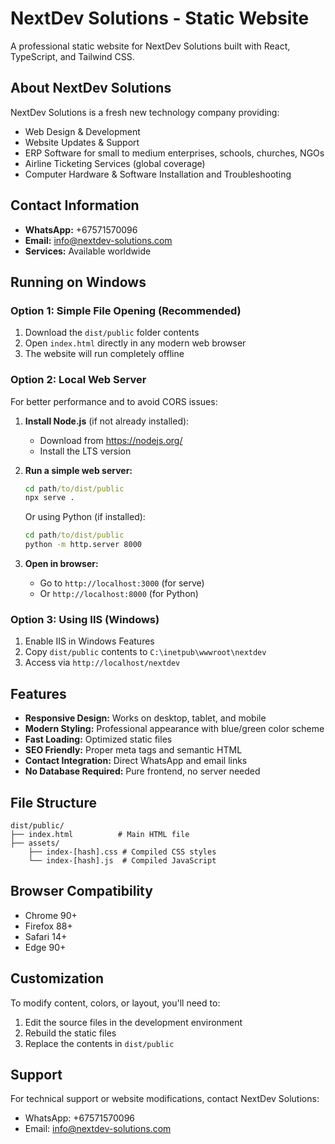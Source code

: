# NextDev Solutions - Static Website

A professional static website for NextDev Solutions built with React, TypeScript, and Tailwind CSS.

## About NextDev Solutions

NextDev Solutions is a fresh new technology company providing:
- Web Design & Development
- Website Updates & Support  
- ERP Software for small to medium enterprises, schools, churches, NGOs
- Airline Ticketing Services (global coverage)
- Computer Hardware & Software Installation and Troubleshooting

## Contact Information

- **WhatsApp:** +67571570096
- **Email:** info@nextdev-solutions.com
- **Services:** Available worldwide

## Running on Windows

### Option 1: Simple File Opening (Recommended)
1. Download the `dist/public` folder contents
2. Open `index.html` directly in any modern web browser
3. The website will run completely offline

### Option 2: Local Web Server
For better performance and to avoid CORS issues:

1. **Install Node.js** (if not already installed):
   - Download from https://nodejs.org/
   - Install the LTS version

2. **Run a simple web server:**
   ```cmd
   cd path/to/dist/public
   npx serve .
   ```
   Or using Python (if installed):
   ```cmd
   cd path/to/dist/public
   python -m http.server 8000
   ```

3. **Open in browser:**
   - Go to `http://localhost:3000` (for serve)
   - Or `http://localhost:8000` (for Python)

### Option 3: Using IIS (Windows)
1. Enable IIS in Windows Features
2. Copy `dist/public` contents to `C:\inetpub\wwwroot\nextdev`
3. Access via `http://localhost/nextdev`

## Features

- **Responsive Design:** Works on desktop, tablet, and mobile
- **Modern Styling:** Professional appearance with blue/green color scheme
- **Fast Loading:** Optimized static files
- **SEO Friendly:** Proper meta tags and semantic HTML
- **Contact Integration:** Direct WhatsApp and email links
- **No Database Required:** Pure frontend, no server needed

## File Structure

```
dist/public/
├── index.html          # Main HTML file
├── assets/
    ├── index-[hash].css # Compiled CSS styles
    └── index-[hash].js  # Compiled JavaScript
```

## Browser Compatibility

- Chrome 90+
- Firefox 88+
- Safari 14+
- Edge 90+

## Customization

To modify content, colors, or layout, you'll need to:
1. Edit the source files in the development environment
2. Rebuild the static files
3. Replace the contents in `dist/public`

## Support

For technical support or website modifications, contact NextDev Solutions:
- WhatsApp: +67571570096
- Email: info@nextdev-solutions.com